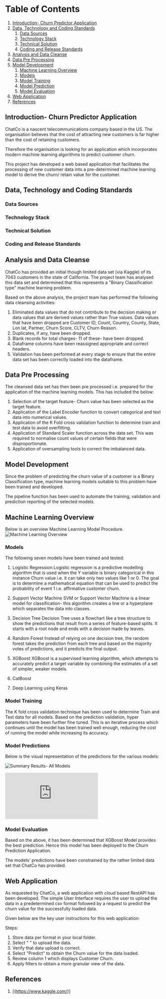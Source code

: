 # Table of Contents
1. [Introduction- Churn Predictor Application](#Introduction)
2. [Data, Technology and Coding Standards](#Paragraph1)
   1. [Data Sources](#SubParagraph1)
   2. [Technology Stack](#Subparagraph2) 
   3. [Technical Solution]((#Subparagraph3) )
   4. [Coding and Release Standards](#Subparagraph4)
3. [Analysis and Data Cleanse](#Paragraph2)
4. [Data Pre Processing](#Paragraph3)
5. [Model Development](#Paragraph4)
   1. [Machine Learning Overview](#SubParagraph5)
   2. [Models](#SubParagraph6)
   3. [Model Training](#SubParagraph7)
   4. [Model Prediction](#Subparagraph8) 
   5. [Model Evaluation](#Subparagraph9)
5. [Web Application](#Paragraph5)
6. [References](#Paragraph6)

<div style="page-break-after: always;"></div>

## Introduction- Churn Predictor Application <a name="Introduction"></a>

ChatCo is a nascent telecommunications company based in the US. The organisation believes that the cost of attracting new customers is far higher than the cost of retaining customers.

Therefore the organisation is looking for an application which incorporates modern machine learning algorithms to predict customer churn.

This project has developed a web based application that facilitates the processing of new customer data into a pre-determined machine learning model to derive the churn/ retain value for the customer. 

## Data, Technology and Coding Standards <a name="paragraph1"></a>

### Data Sources <a name="subparagraph1"></a>

### Technology Stack <a name="subparagraph2"></a>

### Technical Solution <a name="subparagraph3"></a>

### Coding and Release Standards <a name="subparagraph4"></a>


## Analysis and Data Cleanse <a name="paragraph2"></a>

ChatCo has provided an initial though limited data set (via Kaggle) of its 7043 customers in the state of California. The project team has analysed this data set and determined that this represents a "Binary Classification type" machine learning problem. 

Based on the above analysis, the project team has performed the following data cleansing activities:

1. Eliminated data values that do not contribute to the decision making or data values that are derived values rather than True values. Data values that have been dropped are Customer ID, Count, Country, County, State, Lon lat, Partner, Churn Score, CLTV, Churn Reason.
2. Duplicates, if any, have been dropped.
3. Blank records for total charges- 11 of these- have been dropped.
4. Dataframe columns have been reassigned appropriate and correct headers.
5. Validation has been performed at every stage to ensure that the entire data set has been correctly loaded into the dataframe.

## Data Pre Processing <a name="paragraph3"></a>

The cleansed data set has then been pre processed i.e. prepared for the application of the machine learning models. This has included the below:

1. Selection of the target feature- Churn value has been selected as the target feature. 
2. Application of the Label Encoder function to convert categorical and text data into numerical values. 
3. Application of the K Fold cross validation function to determine train and test data to avoid overfitting.
4. Application of Standard Scaler function across the data set. This was required to normalise count values of certain fields that were disproportionate. 
5. Application of oversampling tools to correct the imbalanced data.


## Model Development <a name="paragraph4"></a>

Since the problem of predicting the churn value of a customer is a Binary Classification type, machine learning models suitable to this problem have been trained and developed.

The pipeline function has been used to automate the training, validation and prediction reporting of the selected models.

## Machine Learning Overview <a name="subparagraph5"></a>

Below is an overview Machine Learning Model Procedure. 
![Machine Learning Overview](https://github.com/chirathlv/Churn-Prediction-App/blob/pre-prod/Images/Machine%20Learning%20Workflow.png)

### Models <a name="subparagraph6"></a>

The following seven models have been trained and tested:

1. Logistic Regression
Logistic regression is a predictive modelling algorithm that is used when the Y variable is binary categorical in this instance Churn value i.e. it can take only two values like 1 or 0. The goal is to determine a mathematical equation that can be used to predict the probability of event 1 i.e. affirmative customer churn. 

2. Support Vector Machine
SVM or Support Vector Machine is a linear model for classification- this algorithm creates a line or a hyperplane which separates the data into classes.

3. Decision Tree
Decision Tree uses a flowchart like a tree structure to show the predictions that result from a series of feature-based splits. It starts with a root node and ends with a decision made by leaves.

4. Random Forest
Instead of relying on one decision tree, the random forest takes the prediction from each tree and based on the majority votes of predictions, and it predicts the final output.

5. XGBoost
XGBoost is a supervised learning algorithm, which attempts to accurately predict a target variable by combining the estimates of a set of simpler, weaker models.

6. CatBoost


7. Deep Learning using Keras


### Model Training <a name="subparagraph7"></a>

The K fold cross validation technique has been used to determine Train and Test data for all models.
Based on the prediction validation, hyper parameters have been further fine tuned. This is an iterative process which continues until the model has been trained well enough, reducing the cost of running the model while increasing its accuracy. 

### Model Predictions <a name="subparagraph8"></a>

Below is the visual representation of the predictions for the various models: 

![Summary Results- All Models](https://github.com/chirathlv/Churn-Prediction-App/blob/pre-prod/Images/Model%20Results.PNG)


![Accuracy Score Summary- All Models](https://github.com/chirathlv/Churn-Prediction-App/blob/pre-prod/Images/Accuracy%20Score%20Graph.pdf)

### Model Evaluation <a name="subparagraph9"></a>

Based on the above, it has been determined that XGBoost Model provides the best prediction. Hence this model has been deployed to the Churn Prediction Application.

The models' predictions have been constrained by the rather limited data set that ChatCo has provided.


## Web Application <a name="paragraph5"></a>

As requested by ChatCo, a web application with cloud based RestAPI has been developed. The simple User Interface requires the user to upload the data in a predetermined csv format followed by a request to predict the churn value for the successfully loaded data.

Given below are the key user instructions for this web application:

Steps:
1. Store data per format in your local folder.
2. Select "   " to upload the data.
3. Verify that data upload is correct.
4. Select "Predict" to obtain the Churn value for the data loaded.
5. Review column 1 which displays Customer Churn.
6. Apply filters to obtain a more granular view of the data. 


## References <a name="paragraph6"></a>

1. [(https://www.kaggle.com/)]
